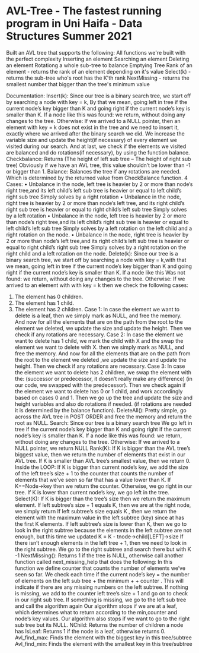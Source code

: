 # AVL-Tree - The fastest running program in Uni Haifa - Data Structures Summer 2021
Built an AVL tree that supports the following: All functions we're built with the perfect complexity
Inserting an element
Searching an element
Deleting an element
Rotationg a whole sub-tree to balance
Emptying Tree
Rank of an element - returns the rank of an element depending on it's value
Select(k) - returns the sub-tree who's root has the K'th rank
NextMissing - returns the smallest number that bigger than the tree's minimum value


Documentation:
Insert(k): Since our tree is a binary search tree, we start off by searching a node with key = k,
By that we mean, going left in tree if the current node’s key bigger than K and going right if the current node’s key is smaller than K.
If a node like this
was found: we return, without doing any changes to the tree.
Otherwise: If we arrived to a NULL pointer, then an element with key = k does not exist in the tree and we need to insert it, exactly where we arrived after the binary search we did.
We increase the variable size and update the height(if necessary) of every element we visited during our search.
And at last, we check if the elements we visited are balanced and do rotations(if necessary), by using the function balance.
Checkbalance:
Returns (The height of left sub tree – The height of right sub tree)
Obviously if we have an AVL tree, this value shouldn’t be lower than -1 or bigger than 1.
Balance: Balances the tree if any rotations are needed. Which is determined by the returned value from CheckBalance function.
4 Cases:
• Unbalance in the node, left tree is heavier by 2 or more than node’s right tree,and its left child’s left sub tree is heavier or equal to left child’s right sub tree
Simply solves by a right rotation
• Unbalance in the node, right tree is heavier by 2 or more than node’s left tree, and its right child’s right sub tree is heavier or equal to right child’s left sub tree
Simply solves by a left rotation
• Unbalance in the node, left tree is heavier by 2 or more than node’s right tree,and its left child’s right sub tree is heavier or equal to left child’s left sub tree
Simply solves by a left rotation on the left child and a right rotation on the node.
• Unbalance in the node, right tree is heavier by 2 or more than node’s left tree,and its right child’s left sub tree is heavier or equal to right child’s right sub tree
Simply solves by a right rotation on the right child and a left rotation on the node.
Delete(k): Since our tree is a binary search tree, we start off by searching a node with key = k,with that we mean, going left in tree if the current node’s key bigger than K and going right if the current node’s key is smaller than K.
If a node like this
Was not found: we return, without doing any changes to the tree.
Otherwise: If we arrived to an element with with key = k then we check the following cases:
1) The element has 0 children.
2) The element has 1 child.
3) The element has 2 children.
Case 1: In case the element we want to delete is a leaf, then we simply mark as NULL, and free the memory.
And now for all the elements that are on the path from the root to the element we deleted, we update the size and update the height. Then we check if any rotations are necessary.
Case 2: In case the element we want to delete has 1 child, we mark the child with X and the swap the element we want to delete with X. then we simply mark as NULL, and free the memory.
And now for all the elements that are on the path from the root to the element we deleted ,we update the size and update the height. Then we check if any rotations are necessary.
Case 3: In case the element we want to delete has 2 children, we swap the element with the:
(successor or predecessor, it doesn’t really make any difference) (in our code, we swapped with the predecessor).
Then we check again if the element we want to delete has 0 or 1 child, and work accordingly based on cases 0 and 1. Then we go up
the tree and update the size and height variables and also do rotations if needed. (if rotations are needed it is determined by the balance function).
DeleteAll():
Pretty simple, go across the AVL tree in POST ORDER and free the memory and return the root as NULL.
Search: Since our tree is a binary search tree
We go left in tree if the current node’s key bigger than K and going right if the current node’s key is smaller than K.
If a node like this was found: we return, without doing any changes to the tree.
Otherwise: If we arrived to a NULL pointer, we return NULL
Rank(K):
If K is bigger than the AVL tree’s biggest value, then we return the number of elements that exist in our AVL tree.
If K is smaller than AVL tree’s smallest value, then we return 0.
Inside the LOOP:
If K is bigger than current node’s key, we add the size of the left tree’s size + 1 to the counter that counts the number of elements that we’ve seen so far that has a value lower than K.
If K==Node->key then we return the counter.
Otherwise, we go right in our tree.
If K is lower than current node’s key, we go left in the tree.
Select(K):
If K is bigger than the tree’s size then we return the maximum element.
If left subtree’s size + 1 equals K, then we are at the right node, we simply return
If left subtree’s size equals K , then we return the element with the maximum value in the left subtree (key) since at has the first K elements.
If left subtree’s size is lower than K, then we go to look in the right subtree because the elements in the left subtree are not enough, but this time we updated K = K - tnode->child[LEFT]->size
If there isn’t enough elements in the left tree + 1, then we need to look in the right subtree.
We go to the right subtree and search there but with K -1
NextMissing(): Returns 1 if the tree is NULL, otherwise call another function called next_missing_help that does the following:
In this function we define counter that counts the number of elements we’ve seen so far.
We check each time if the current node’s
key = the number of elements on the left sub tree + the minimum + + counter .
This will indicate if there are any missing numbers on the left subtree.
If nothing is missing, we add to the counter left tree’s size + 1 and go on to check in our right sub tree.
If something is missing, we go to the left sub tree and call the algorithm again
Our algorithm stops if we are at a leaf, which determines what to return according to the min,counter and node’s key values.
Our algorithm also stops if we want to go to the right sub tree but its NULL.
NChild:
Returns the number of children a node has
IsLeaf: Returns 1 if the node is a leaf, otherwise returns 0.
Avl_find_max:
Finds the element with the biggest key in this tree/subtree
Avl_find_min:
Finds the element with the smallest key in this tree/subtree
